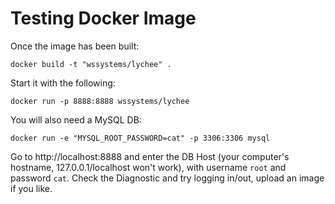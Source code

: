 Testing Docker Image
====================

Once the image has been built:
```
docker build -t "wssystems/lychee" .
```

Start it with the following:
```
docker run -p 8888:8888 wssystems/lychee
```

You will also need a MySQL DB:
```
docker run -e "MYSQL_ROOT_PASSWORD=cat" -p 3306:3306 mysql
```

Go to http://localhost:8888 and enter the DB Host (your computer's hostname,
127.0.0.1/localhost won't work), with username `root` and password `cat`. Check
the Diagnostic and try logging in/out, upload an image if you like.
